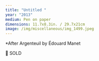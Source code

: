 ```yaml
---
title: "Untitled "
year: "2013"
medium: Pen on paper
dimensions: 11.7x8.3in. / 29.7x21cm
image: /img/miscellaneous/img_1499.jpeg
---
```

*After Argenteuil by Édouard Manet

🔴 SOLD
